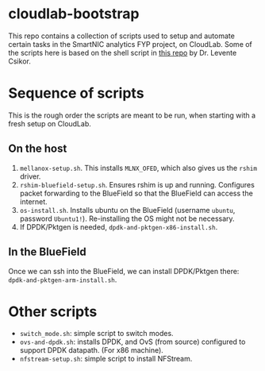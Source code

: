 # cloudlab-bootstrap

This repo contains a collection of scripts used to setup and automate certain tasks in the SmartNIC analytics FYP project, on CloudLab.
Some of the scripts here is based on the shell script in [this repo](https://github.com/cslev/smartnic_cloudlab) by Dr. Levente Csikor.

# Sequence of scripts

This is the rough order the scripts are meant to be run, when starting with a fresh setup on CloudLab.

## On the host

1. `mellanox-setup.sh`. This installs `MLNX_OFED`, which also gives us the `rshim` driver. 
2. `rshim-bluefield-setup.sh`. Ensures rshim is up and running. Configures packet forwarding to the BlueField so that the BlueField can access the internet.
3. `os-install.sh`. Installs ubuntu on the BlueField (username `ubuntu`, password `Ubuntu1!`). Re-installing the OS might not be necessary.
4. If DPDK/Pktgen is needed, `dpdk-and-pktgen-x86-install.sh`.

## In the BlueField

Once we can ssh into the BlueField, we can install DPDK/Pktgen there: `dpdk-and-pktgen-arm-install.sh`. 

# Other scripts

- `switch_mode.sh`: simple script to switch modes.
- `ovs-and-dpdk.sh`: installs DPDK, and OvS (from source) configured to support DPDK datapath. (For x86 machine).
- `nfstream-setup.sh`: simple script to install NFStream.
